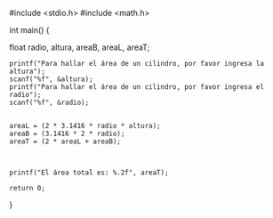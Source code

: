 #include <stdio.h>
#include <math.h>

int main() {
    
   float radio, altura, areaB, areaL, areaT;
    
    printf("Para hallar el área de un cilindro, por favor ingresa la altura");
    scanf("%f", &altura);
    printf("Para hallar el área de un cilindro, por favor ingresa el radio");
    scanf("%f", &radio);
    
    
    areaL = (2 * 3.1416 * radio * altura);
    areaB = (3.1416 * 2 * radio);
    areaT = (2 * areaL + areaB);
    
    
    
    printf("El área total es: %.2f", areaT);
    
    return 0;
}
